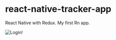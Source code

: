 # react-native-tracker-app
React Native with Redux. My first Rn app.

![Login!](images/loginDark.png)
